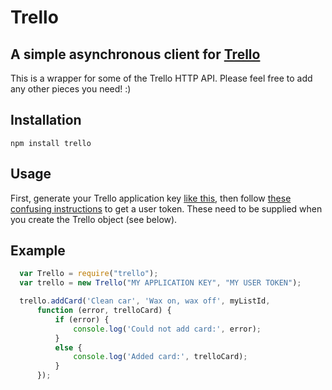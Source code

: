 # Trello
## A simple asynchronous client for [Trello](http://www.trello.com)

This is a wrapper for some of the Trello HTTP API. Please feel free to add any other pieces you need! :)

## Installation
    npm install trello

## Usage
First, generate your Trello application key [like this](https://trello.com/card/generating-your-developer-key/4ed7e27fe6abb2517a21383d/25), then follow [these confusing instructions](https://trello.com/card/getting-a-user-token-and-oauth-urls/4ed7e27fe6abb2517a21383d/26) to get a user token. These need to be supplied when you create the Trello object (see below).
 
## Example
```javascript
  var Trello = require("trello");
  var trello = new Trello("MY APPLICATION KEY", "MY USER TOKEN");

  trello.addCard('Clean car', 'Wax on, wax off', myListId,
      function (error, trelloCard) {
          if (error) {
              console.log('Could not add card:', error);
          }
          else {
              console.log('Added card:', trelloCard);
          }
      });
```